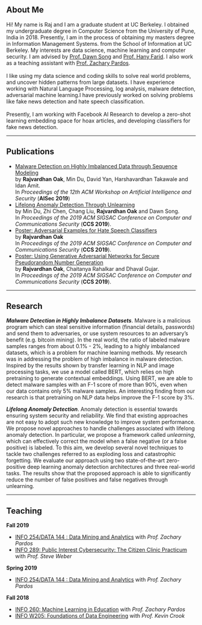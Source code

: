 
## About Me
Hi! My name is Raj and I am a graduate student at UC Berkeley. I obtained my undergraduate degree in Computer Science from the University of Pune, India in 2018. Presently, I am in the process of obtaining my masters degree in Information Management Systems. from the School of Information at UC Berkeley. My interests are data science, machine learning and computer security. I am advised by [Prof. Dawn Song](https://people.eecs.berkeley.edu/~dawnsong/) and [Prof. Hany Farid](https://farid.berkeley.edu/). I also work as a teaching assistant with [Prof. Zachary Pardos](ischool.berkeley.edu/people/zachary-pardos). <br><br>
I like using my data science and coding skills to solve real world problems, and uncover hidden patterns from large datasets. I have experience working with Natural Language Processing, log analysis, malware detection, adversarial machine learning.I have previously worked on solving problems like fake news detection and hate speech classification. <br><br>
Presently, I am working with Facebook AI Research to develop a zero-shot learning embedding space for hoax articles, and developing classifiers for fake news detection. 


---


## Publications

* [Malware Detection on Highly Imbalanced Data through Sequence Modeling](http://delivery.acm.org/10.1145/3360000/3357374/p37-oak.pdf?ip=67.170.239.184&id=3357374&acc=OPENTOC&key=4D4702B0C3E38B35%2E4D4702B0C3E38B35%2E4D4702B0C3E38B35%2E9F04A3A78F7D3B8D&__acm__=1574057799_abad147db8da043aa9798bbe7ffd90fd) <br>by **Rajvardhan Oak**, Min Du, David Yan, Harshavardhan Takawale and Idan Amit.<br>
In *Proceedings of the 12th ACM Workshop on Artificial Intelligence and Security* (**AISec 2019**)
* [Lifelong Anomaly Detection Through Unlearning](http://delivery.acm.org/10.1145/3370000/3363226/p1283-du.pdf?ip=67.170.239.184&id=3363226&acc=OPEN&key=4D4702B0C3E38B35%2E4D4702B0C3E38B35%2E4D4702B0C3E38B35%2E6D218144511F3437&__acm__=1574058032_d9128540fc2f8b9300c0a34c9e703b75#URLTOKEN#) <br>by Min Du, Zhi Chen, Chang Liu, **Rajvardhan Oak** and Dawn Song.<br>
In *Proceedings of the 2019 ACM SIGSAC Conference on Computer and Communications Security* (**CCS 2019**).
* [Poster: Adversarial Examples for Hate Speech Classifiers](http://delivery.acm.org/10.1145/3370000/3363271/p2621-oak.pdf?ip=67.170.239.184&id=3363271&acc=OPEN&key=4D4702B0C3E38B35%2E4D4702B0C3E38B35%2E4D4702B0C3E38B35%2E6D218144511F3437&__acm__=1574058225_4cbae9f3f1528cc5bde024ab1342eb22#URLTOKEN#)<br> by **Rajvardhan Oak** <br>In *Proceedings of the 2019 ACM SIGSAC Conference on Computer and Communications Security* (**CCS 2019**).
* [Poster: Using Generative Adversarial Networks for Secure Pseudorandom Number Generation](http://delivery.acm.org/10.1145/3370000/3363265/p2597-oak.pdf?ip=67.170.239.184&id=3363265&acc=OPEN&key=4D4702B0C3E38B35%2E4D4702B0C3E38B35%2E4D4702B0C3E38B35%2E6D218144511F3437&__acm__=1574058318_5f87570083e9a46bafae83dec7e40489#URLTOKEN#)<br>by **Rajvardhan Oak**, Chaitanya Rahalkar and Dhaval Gujar.<br>In *Proceedings of the 2019 ACM SIGSAC Conference on Computer and Communications Security* (**CCS 2019**).
---

## Research
**_Malware Detection in Highly Imbalance Datasets_**. Malware is a malicious program which can steal sensitive information (financial details, passwords) and send them to adversaries, or use system resources to an adversary’s benefit (e.g. bitcoin mining). In the real world, the ratio of labeled malware samples ranges from about 0.1% - 2%, leading to a highly imbalanced datasets, which is a problem for machine learning methods. My research was in addressing the problem of high imbalance in malware detection. Inspired by the results shown by transfer learning in NLP and image processing tasks, we use a model called BERT, which relies on high pretraining to generate contextual embeddings. Using BERT, we are able to detect malware samples with an F-1 score of more than 90%, even when our data contains only 5% malware samples. An interesting finding from our research is that pretraining on NLP data helps improve the F-1 score by 3%.


**_Lifelong Anomaly Detection_**. Anomaly detection is essential towards ensuring system security and reliability. 
We find that existing approaches are not easy to adopt such new knowledge to improve system performance. We propose novel approaches to handle challenges associated with lifelong anomaly detection. In particular, we propose a framework called <i>unlearning</i>, which can effectively correct the model when a false negative (or a false positive) is labeled. To this aim, we develop several novel techniques to tackle two challenges referred to as exploding loss and catastrophic forgetting. 
We evaluate our approach using two state-of-the-art zero-positive deep learning anomaly detection architectures and three real-world tasks. The results show that the proposed approach is able to significantly reduce the number of false positives and false negatives through unlearning.







---
## Teaching
**Fall 2019**
- [INFO 254/DATA 144 : Data Mining and Analytics](https://www.ischool.berkeley.edu/courses/info/254) with _Prof. Zachary Pardos_
- [INFO 289: Public Interest Cybersecurity: The Citizen Clinic Practicum](https://www.ischool.berkeley.edu/courses/info/289) with _Prof. Steve Weber_

**Spring 2019**
- [INFO 254/DATA 144 : Data Mining and Analytics](https://www.ischool.berkeley.edu/courses/info/254) with _Prof. Zachary Pardos_

**Fall 2018**
- [INFO 260: Machine Learning in Education](https://www.ischool.berkeley.edu/courses/info/260f) with _Prof. Zachary Pardos_
- [INFO W205: Foundations of Data Engineering](https://www.ischool.berkeley.edu/courses/datasci/205) with _Prof. Kevin Crook_


